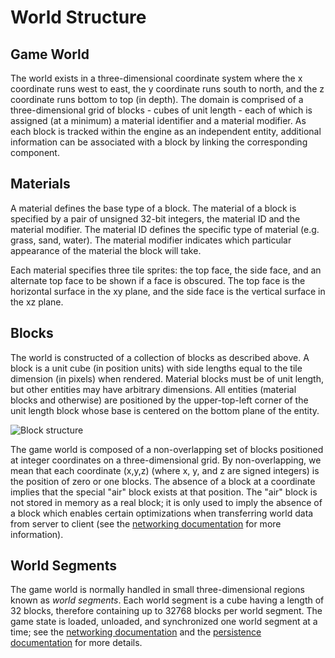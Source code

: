# World Structure

## Game World

The world exists in a three-dimensional coordinate system where the
x coordinate runs west to east, the y coordinate runs south to north, and
the z coordinate runs bottom to top (in depth). The domain is comprised of
a three-dimensional grid of blocks - cubes of unit length - each of which
is assigned (at a minimum) a material identifier and a material modifier.
As each block is tracked within the engine as an independent entity,
additional information can be associated with a block by linking the
corresponding component.

## Materials

A material defines the base type of a block. The material of a block
is specified by a pair of unsigned 32-bit integers, the material ID and the
material modifier. The material ID defines the specific type of material
(e.g. grass, sand, water). The material modifier indicates which particular
appearance of the material the block will take.

Each material specifies three tile sprites: the top face, the side face,
and an alternate top face to be shown if a face is obscured. The top face
is the horizontal surface in the xy plane, and the side face is the vertical
surface in the xz plane.

## Blocks

The world is constructed of a collection of blocks as described above.
A block is a unit cube (in position units) with side lengths equal to the
tile dimension (in pixels) when rendered. Material blocks must be of unit
length, but other entities may have arbitrary dimensions. All entities
(material blocks and otherwise) are positioned by the upper-top-left corner
of the unit length block whose base is centered on the bottom plane of
the entity.

![Block structure](img/BlockStructure.png)

The game world is composed of a non-overlapping set of blocks positioned at integer
coordinates on a three-dimensional grid. By non-overlapping, we mean that each coordinate
(x,y,z) (where x, y, and z are signed integers) is the position of zero or one blocks.
The absence of a block at a coordinate implies that the special "air" block exists at
that position. The "air" block is not stored in memory as a real block; it is only used
to imply the absence of a block which enables certain optimizations when transferring
world data from server to client (see the [networking documentation](networking.md) for
more information).

## World Segments

The game world is normally handled in small three-dimensional regions known as
*world segments*. Each world segment is a cube having a length of 32 blocks, therefore
containing up to 32768 blocks per world segment. The game state is loaded, unloaded, and
synchronized one world segment at a time; see the [networking documentation](networking.md)
and the [persistence documentation](persistence.md) for more details.
